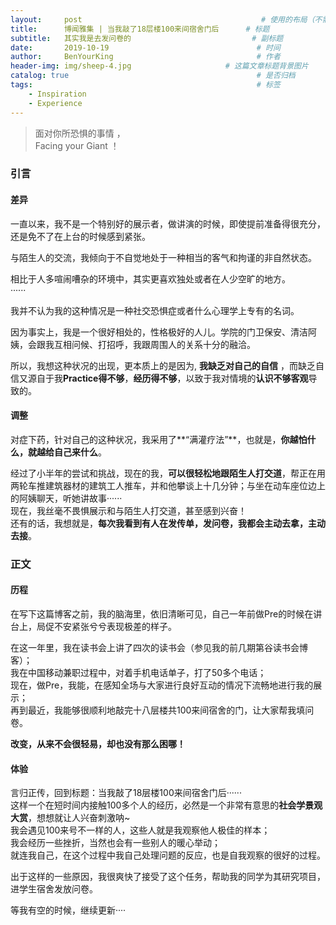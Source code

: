 ```yaml
---
layout:     post                                        # 使用的布局（不需要改）
title:      博闻雅集 | 当我敲了18层楼100来间宿舍门后      # 标题 
subtitle:   其实我是去发问卷的                           # 副标题
date:       2019-10-19                                 # 时间
author:     BenYourKing                                # 作者
header-img: img/sheep-4.jpg                     # 这篇文章标题背景图片
catalog: true                                          # 是否归档
tags:                                                  # 标签
    - Inspiration
    - Experience
---
```

            
>                          
> 面对你所恐惧的事情  ，               
> Facing your Giant ！     
>                    


### 引言

#### 差异

一直以来，我不是一个特别好的展示者，做讲演的时候，即使提前准备得很充分，还是免不了在上台的时候感到紧张。             
            
与陌生人的交流，我倾向于不自觉地处于一种相当的客气和拘谨的非自然状态。             

相比于人多喧闹嘈杂的环境中，其实更喜欢独处或者在人少空旷的地方。            
······

我并不认为我的这种情况是一种社交恐惧症或者什么心理学上专有的名词。

因为事实上，我是一个很好相处的，性格极好的人儿。学院的门卫保安、清洁阿姨，会跟我互相问候、打招呼，我跟周围人的关系十分的融洽。            
            
所以，我想这种状况的出现，更本质上的是因为, **我缺乏对自己的自信** ，而缺乏自信又源自于我**Practice得不够**，**经历得不够**，以致于我对情境的**认识不够客观**导致的。       

#### 调整

对症下药，针对自己的这种状况，我采用了**“满灌疗法”**，也就是，**你越怕什么，就越给自己来什么**。
                
经过了小半年的尝试和挑战，现在的我，**可以很轻松地跟陌生人打交道**，帮正在用两轮车推建筑器材的建筑工人推车，并和他攀谈上十几分钟；与坐在动车座位边上的阿姨聊天，听她讲故事······                
现在，我丝毫不畏惧展示和与陌生人打交道，甚至感到兴奋！             
还有的话，我想就是，**每次我看到有人在发传单，发问卷，我都会主动去拿，主动去接**。            
                        
                        
### 正文

#### 历程

在写下这篇博客之前，我的脑海里，依旧清晰可见，自己一年前做Pre的时候在讲台上，局促不安紧张兮兮表现极差的样子。            
            
在这一年里，我在读书会上讲了四次的读书会（参见我的前几期第谷读书会博客）；                      
我在中国移动兼职过程中，对着手机电话单子，打了50多个电话；                  
现在，做Pre，我能，在感知全场与大家进行良好互动的情况下流畅地进行我的展示；                 
再到最近，我能够很顺利地敲完十八层楼共100来间宿舍的门，让大家帮我填问卷。                  
            
**改变，从来不会很轻易，却也没有那么困哪！**            

#### 体验

言归正传，回到标题：当我敲了18层楼100来间宿舍门后······               
这样一个在短时间内接触100多个人的经历，必然是一个非常有意思的**社会学景观大赏**，想想就让人兴奋刺激呐~         
我会遇见100来号不一样的人，这些人就是我观察他人极佳的样本；         
我会经历一些挫折，当然也会有一些别人的暖心举动；            
就连我自己，在这个过程中我自己处理问题的反应，也是自我观察的很好的过程。            

出于这样的一些原因，我很爽快了接受了这个任务，帮助我的同学为其研究项目，进学生宿舍发放问卷。



                
                
等我有空的时候，继续更新····




























